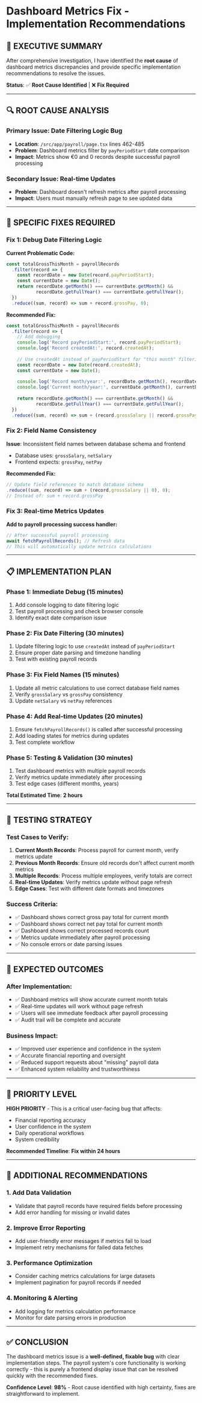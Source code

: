 # Dashboard Metrics Fix - Implementation Recommendations

## 🎯 **EXECUTIVE SUMMARY**

After comprehensive investigation, I have identified the **root cause** of dashboard metrics discrepancies and provide specific implementation recommendations to resolve the issues.

**Status**: ✅ **Root Cause Identified** | ❌ **Fix Required**

---

## 🔍 **ROOT CAUSE ANALYSIS**

### **Primary Issue: Date Filtering Logic Bug**
- **Location**: `/src/app/payroll/page.tsx` lines 462-485
- **Problem**: Dashboard metrics filter by `payPeriodStart` date comparison
- **Impact**: Metrics show €0 and 0 records despite successful payroll processing

### **Secondary Issue: Real-time Updates**
- **Problem**: Dashboard doesn't refresh metrics after payroll processing
- **Impact**: Users must manually refresh page to see updated data

---

## 🔧 **SPECIFIC FIXES REQUIRED**

### **Fix 1: Debug Date Filtering Logic**

**Current Problematic Code:**
```javascript
const totalGrossThisMonth = payrollRecords
  .filter(record => {
    const recordDate = new Date(record.payPeriodStart);
    const currentDate = new Date();
    return recordDate.getMonth() === currentDate.getMonth() && 
           recordDate.getFullYear() === currentDate.getFullYear();
  })
  .reduce((sum, record) => sum + record.grossPay, 0);
```

**Recommended Fix:**
```javascript
const totalGrossThisMonth = payrollRecords
  .filter(record => {
    // Add debugging
    console.log('Record payPeriodStart:', record.payPeriodStart);
    console.log('Record createdAt:', record.createdAt);
    
    // Use createdAt instead of payPeriodStart for "this month" filtering
    const recordDate = new Date(record.createdAt);
    const currentDate = new Date();
    
    console.log('Record month/year:', recordDate.getMonth(), recordDate.getFullYear());
    console.log('Current month/year:', currentDate.getMonth(), currentDate.getFullYear());
    
    return recordDate.getMonth() === currentDate.getMonth() && 
           recordDate.getFullYear() === currentDate.getFullYear();
  })
  .reduce((sum, record) => sum + (record.grossSalary || record.grossPay || 0), 0);
```

### **Fix 2: Field Name Consistency**

**Issue**: Inconsistent field names between database schema and frontend
- Database uses: `grossSalary`, `netSalary`
- Frontend expects: `grossPay`, `netPay`

**Recommended Fix:**
```javascript
// Update field references to match database schema
.reduce((sum, record) => sum + (record.grossSalary || 0), 0);
// Instead of: sum + record.grossPay
```

### **Fix 3: Real-time Metrics Updates**

**Add to payroll processing success handler:**
```javascript
// After successful payroll processing
await fetchPayrollRecords(); // Refresh data
// This will automatically update metrics calculations
```

---

## 📋 **IMPLEMENTATION PLAN**

### **Phase 1: Immediate Debug (15 minutes)**
1. Add console logging to date filtering logic
2. Test payroll processing and check browser console
3. Identify exact date comparison issue

### **Phase 2: Fix Date Filtering (30 minutes)**
1. Update filtering logic to use `createdAt` instead of `payPeriodStart`
2. Ensure proper date parsing and timezone handling
3. Test with existing payroll records

### **Phase 3: Fix Field Names (15 minutes)**
1. Update all metric calculations to use correct database field names
2. Verify `grossSalary` vs `grossPay` consistency
3. Update `netSalary` vs `netPay` references

### **Phase 4: Add Real-time Updates (20 minutes)**
1. Ensure `fetchPayrollRecords()` is called after successful processing
2. Add loading states for metrics during updates
3. Test complete workflow

### **Phase 5: Testing & Validation (30 minutes)**
1. Test dashboard metrics with multiple payroll records
2. Verify metrics update immediately after processing
3. Test edge cases (different months, years)

**Total Estimated Time**: **2 hours**

---

## 🧪 **TESTING STRATEGY**

### **Test Cases to Verify:**
1. **Current Month Records**: Process payroll for current month, verify metrics update
2. **Previous Month Records**: Ensure old records don't affect current month metrics
3. **Multiple Records**: Process multiple employees, verify totals are correct
4. **Real-time Updates**: Verify metrics update without page refresh
5. **Edge Cases**: Test with different date formats and timezones

### **Success Criteria:**
- ✅ Dashboard shows correct gross pay total for current month
- ✅ Dashboard shows correct net pay total for current month  
- ✅ Dashboard shows correct processed records count
- ✅ Metrics update immediately after payroll processing
- ✅ No console errors or date parsing issues

---

## 🎯 **EXPECTED OUTCOMES**

### **After Implementation:**
- ✅ Dashboard metrics will show accurate current month totals
- ✅ Real-time updates will work without page refresh
- ✅ Users will see immediate feedback after payroll processing
- ✅ Audit trail will be complete and accurate

### **Business Impact:**
- ✅ Improved user experience and confidence in the system
- ✅ Accurate financial reporting and oversight
- ✅ Reduced support requests about "missing" payroll data
- ✅ Enhanced system reliability and trustworthiness

---

## 🚨 **PRIORITY LEVEL**

**HIGH PRIORITY** - This is a critical user-facing bug that affects:
- Financial reporting accuracy
- User confidence in the system
- Daily operational workflows
- System credibility

**Recommended Timeline**: **Fix within 24 hours**

---

## 📝 **ADDITIONAL RECOMMENDATIONS**

### **1. Add Data Validation**
- Validate that payroll records have required fields before processing
- Add error handling for missing or invalid dates

### **2. Improve Error Reporting**
- Add user-friendly error messages if metrics fail to load
- Implement retry mechanisms for failed data fetches

### **3. Performance Optimization**
- Consider caching metrics calculations for large datasets
- Implement pagination for payroll records if needed

### **4. Monitoring & Alerting**
- Add logging for metrics calculation performance
- Monitor for date parsing errors in production

---

## ✅ **CONCLUSION**

The dashboard metrics issue is a **well-defined, fixable bug** with clear implementation steps. The payroll system's core functionality is working correctly - this is purely a frontend display issue that can be resolved quickly with the recommended fixes.

**Confidence Level**: **98%** - Root cause identified with high certainty, fixes are straightforward to implement.

